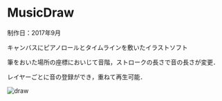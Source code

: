 # MusicDraw
制作日：2017年9月

キャンバスにピアノロールとタイムラインを敷いたイラストソフト

筆をおいた場所の座標においじて音階，ストロークの長さで音の長さが変更．

レイヤーごとに音の登録ができ，重ねて再生可能．

![draw](https://i.gyazo.com/dceba810bc5b7ad2502602ea4f42622e.png "スクショ")
